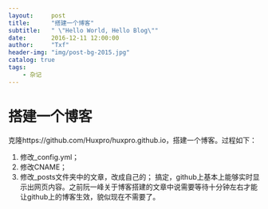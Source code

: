 ```yaml
---
layout:     post
title:      "搭建一个博客"
subtitle:   " \"Hello World, Hello Blog\""
date:       2016-12-11 12:00:00
author:     "Txf"
header-img: "img/post-bg-2015.jpg"
catalog: true
tags:
    - 杂记
---
```


# 搭建一个博客

克隆https://github.com/Huxpro/huxpro.github.io，搭建一个博客。过程如下：  
1. 修改_config.yml；
2. 修改CNAME；
3. 修改_posts文件夹中的文章，改成自己的；
搞定，github上基本上能够实时显示出网页内容。之前阮一峰关于博客搭建的文章中说需要等待十分钟左右才能让github上的博客生效，貌似现在不需要了。 
